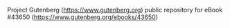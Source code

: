 Project Gutenberg (https://www.gutenberg.org) public repository for eBook #43650 (https://www.gutenberg.org/ebooks/43650)

